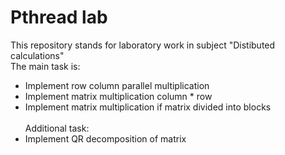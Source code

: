 # Pthread lab
This repository stands for laboratory work in subject "Distibuted calculations" \
The main task is:
- Implement row  column parallel multiplication
- Implement matrix multiplication column * row
- Implement matrix multiplication if matrix divided into blocks
\
\
Additional task:
- Implement QR decomposition of matrix
